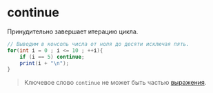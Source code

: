 # continue

Принудительно завершает итерацию цикла.

```C#
// Выводим в консоль числа от ноля до десяти исключая пять.
for(int i = 0 ; i <= 10 ; ++i){
    if (i == 5) continue;
    print(i + "\n");
}
```

> Ключевое слово `continue` не может быть частью [выражения](expressions.md).